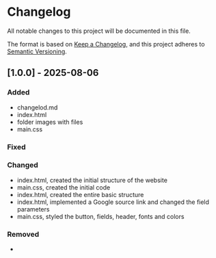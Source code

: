# Changelog

All notable changes to this project will be documented in this file.

The format is based on [Keep a Changelog](https://keepachangelog.com/en/1.1.0/),
and this project adheres to [Semantic Versioning](https://semver.org/spec/v2.0.0.html).

## [1.0.0] - 2025-08-06

### Added

- changelod.md
- index.html
- folder images with files
- main.css

### Fixed


### Changed
- index.html, created the initial structure of the website
- main.css, created the initial code
- index.html, created the entire basic structure 
- index.html, implemented a Google source link and changed the field parameters
- main.css, styled the button, fields, header, fonts and colors

### Removed
- 